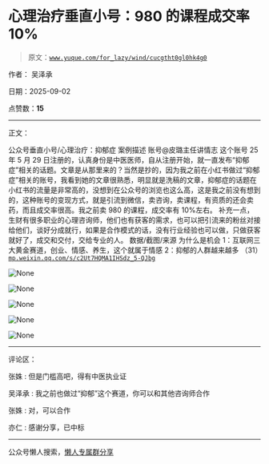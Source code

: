 # 心理治疗垂直小号：980 的课程成交率 10%

> 原文：[`www.yuque.com/for_lazy/wind/cucgtht0gl0hk4g0`](https://www.yuque.com/for_lazy/wind/cucgtht0gl0hk4g0)

作者： 吴泽承

日期：2025-09-02

点赞数：**15**

* * *

正文：

公众号垂直小号/心理治疗：抑郁症 案例描述 账号@皮璐主任讲情志
这个账号 25 年 5 月 29 日注册的，认真身份是中医医师，自从注册开始，就一直发布“抑郁症”相关的话题。文章是从那里来的？当然是抄的，因为我之前在小红书做过“抑郁症”相关的账号，我看到她的文章很熟悉，明显就是洗稿的文章，抑郁症的话题在小红书的流量是非常高的，没想到在公众号的浏览也这么高，这是我之前没有想到的，这种账号的变现方式，就是引流到微信，卖咨询，卖课程，有资质的还会卖药，而且成交率很高。我之前卖 980 的课程，成交率有 10%左右。
补充一点，生财有很多职业的心理咨询师，他们也有获客的需求，也可以把引流来的粉丝对接给他们，谈好分成就行，如果是合作模式的话，没有行业经验也可以做，只做获客就好了，成交和交付，交给专业的人。
数据/截图/来源 为什么是机会 1：互联网三大黄金赛道，创业、情感、养生，这个就属于情感 2：抑郁的人群越来越多
（31）[`mp.weixin.qq.com/s/c2Ut7HQMA1IHSdz_5-QJbg`](https://mp.weixin.qq.com/s/c2Ut7HQMA1IHSdz_5-QJbg)

![](img/e120c8b2fc3c720c0d8ba85bfc4c659a.png "None")

![](img/3a2504376e4d32449c434c5dd6fff262.png "None")

![](img/f5fbfd06f41a138be4fa74c084a96756.png "None")

![](img/8497e94dd4f9285b2c406529530dfa43.png "None")

![](img/783a7ebd5c6f230e1bdb41d56ef30d18.png "None")

* * *

评论区：

张姝 : 但是门槛高吧，得有中医执业证

吴泽承 : 我之前也做过“抑郁”这个赛道，你可以和其他咨询师合作

张姝 : 对，可以合作

亦仁 : 感谢分享，已中标

* * *

公众号懒人搜索，[懒人专属群分享](https://lazybook.fun/#/blog/group)